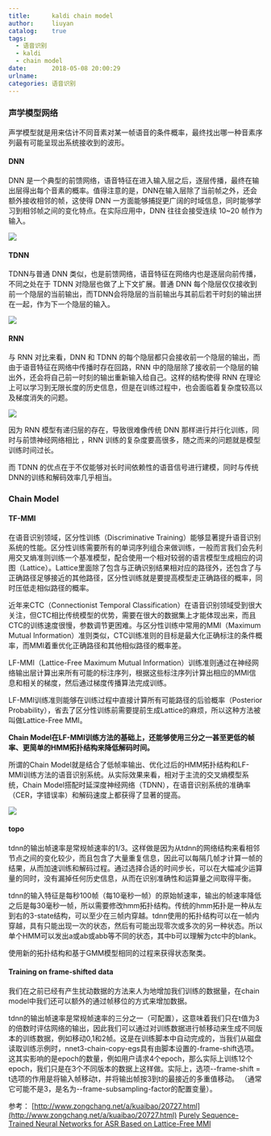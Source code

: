 ```yaml
---
title:      kaldi chain model
author:     liuyan
catalog:    true
tags:
  - 语音识别
  - kaldi
  - chain model
date:       2018-05-08 20:00:29
urlname:
categories: 语音识别
---
```


### 声学模型网络

声学模型就是用来估计不同音素对某一帧语音的条件概率，最终找出哪一种音素序列最有可能呈现出系统接收到的波形。

#### DNN

DNN 是一个典型的前馈网络，语音特征在进入输入层之后，逐层传播，最终在输出层得出每个音素的概率。值得注意的是，DNN在输入层除了当前帧之外，还会额外接收相邻的帧，这使得 DNN 一方面能够捕捉更广阔的时域信息，同时能够学习到相邻帧之间的变化特点。在实际应用中，DNN 往往会接受连续 10~20 帧作为输入。

<!-- more -->

![](1.png)

#### TDNN

TDNN与普通 DNN 类似，也是前馈网络，语音特征在网络内也是逐层向前传播，不同之处在于 TDNN 对隐层也做了上下文扩展。普通 DNN 每个隐层仅仅接收到前一个隐层的当前输出，而TDNN会将隐层的当前输出与其前后若干时刻的输出拼在一起，作为下一个隐层的输入。

![](2.png)

#### RNN

与 RNN 对比来看，DNN 和 TDNN 的每个隐层都只会接收前一个隐层的输出，而由于语音特征在网络中传播时存在回路，RNN 中的隐层除了接收前一个隐层的输出外，还会将自己前一时刻的输出重新输入给自己。这样的结构使得 RNN 在理论上可以学习到无限长度的历史信息，但是在训练过程中，也会面临着复杂度较高以及梯度消失的问题。

![](3.png)

因为 RNN 模型有递归层的存在，导致很难像传统 DNN 那样进行并行化训练，同时与前馈神经网络相比 ，RNN 训练的复杂度要高很多，随之而来的问题就是模型训练时间过长。

而 TDNN 的优点在于不仅能够对长时间依赖性的语音信号进行建模，同时与传统DNN的训练和解码效率几乎相当。

### Chain Model

#### TF-MMI

在语音识别领域，区分性训练（Discriminative Training）能够显著提升语音识别系统的性能。区分性训练需要所有的单词序列组合来做训练，一般而言我们会先利用交叉熵准则训练一个基准模型，配合使用一个相对较弱的语言模型生成相应的词图（Lattice）。Lattice里面除了包含与正确识别结果相对应的路径外，还包含了与正确路径足够接近的其他路径，区分性训练就是要提高模型走正确路径的概率，同时压低走相似路径的概率。

近年来CTC（Connectionist Temporal Classification）在语音识别领域受到很大关注，但CTC相比传统模型的优势，需要在很大的数据集上才能体现出来，而且CTC的训练速度很慢，参数调节更困难。与区分性训练中常用的MMI（Maximum Mutual Information）准则类似，CTC训练准则的目标是最大化正确标注的条件概率，而MMI着重优化正确路径和其他相似路径的概率差。

LF-MMI（Lattice-Free Maximum Mutual Information）训练准则通过在神经网络输出层计算出来所有可能的标注序列，根据这些标注序列计算出相应的MMI信息和相关的梯度，然后通过梯度传播算法完成训练。

LF-MMI训练准则能够在训练过程中直接计算所有可能路径的后验概率（Posterior Probability），省去了区分性训练前需要提前生成Lattice的麻烦，所以这种方法被叫做Lattice-Free MMI。

**Chain Model在LF-MMI训练方法的基础上，还能够使用三分之一甚至更低的帧率、更简单的HMM拓扑结构来降低解码时间。**

所谓的Chain Model就是结合了低帧率输出、优化过后的HMM拓扑结构和LF-MMI训练方法的语音识别系统。从实际效果来看，相对于主流的交叉熵模型系统，Chain Model搭配时延深度神经网络（TDNN），在语音识别系统的准确率（CER，字错误率）和解码速度上都获得了显著的提高。

![](4.png)

#### topo

tdnn的输出帧速率是常规帧速率的1/3。这样做是因为从tdnn的网络结构来看相邻节点之间的变化较少，而且包含了大量重复信息，因此可以每隔几帧才计算一帧的结果，从而加速训练和解码过程。通过选择合适的时间步长，可以在大幅减少运算量的同时，没有漏掉任何历史信息，从而在识别准确性和运算量之间取得平衡。

tdnn的输入特征是每秒100帧（每10毫秒一帧）的原始帧速率，输出的帧速率降低之后是每30毫秒一帧，所以需要修改hmm拓扑结构。传统的hmm拓扑是一种从左到右的3-state结构，可以至少在三帧内穿越。tdnn使用的拓扑结构可以在一帧内穿越，具有只能出现一次的状态，然后有可能出现零次或多次的另一种状态。所以单个HMM可以发出a或ab或abb等不同的状态，其中b可以理解为ctc中的blank。

使用新的拓扑结构和基于GMM模型相同的过程来获得状态聚类。

#### Training on frame-shifted data

我们在之前已经有产生扰动数据的方法来人为地增加我们训练的数据量，在chain model中我们还可以额外的通过帧移位的方式来增加数据。

tdnn的输出帧速率是常规帧速率的三分之一（可配置），这意味着我们只在t值为3的倍数时评估网络的输出，因此我们可以通过对训练数据进行帧移动来生成不同版本的训练数据，例如移动0,1和2帧。这是在训练脚本中自动完成的，当我们从磁盘读取训练示例时，nnet3-chain-copy-egs具有由脚本设置的-frame-shift选项。这其实影响的是epoch的数量，例如用户请求4个epoch，那么实际上训练12个epoch，我们只是在3个不同版本的数据上这样做。实际上，选项--frame-shift = t选项的作用是将输入帧移动t，并将输出帧按3到t的最接近的多重值移动。 （通常它可能不是3，是名为--frame-subsampling-factor的配置变量）。


参考：
[http://www.zongchang.net/a/kuaibao/20727.html](http://www.zongchang.net/a/kuaibao/20727.html)
[Purely Sequence-Trained Neural Networks for ASR Based on Lattice-Free MMI](https://www.isca-speech.org/archive/Interspeech_2016/pdfs/0595.PDF)
